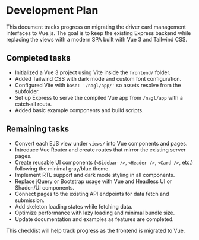 # Development Plan

This document tracks progress on migrating the driver card management interfaces to Vue.js. The goal is to keep the existing Express backend while replacing the views with a modern SPA built with Vue 3 and Tailwind CSS.

## Completed tasks

- Initialized a Vue 3 project using Vite inside the `frontend/` folder.
- Added Tailwind CSS with dark mode and custom font configuration.
- Configured Vite with `base: '/nagl/app/'` so assets resolve from the subfolder.
- Set up Express to serve the compiled Vue app from `/nagl/app` with a catch‑all route.
- Added basic example components and build scripts.

## Remaining tasks

- Convert each EJS view under `views/` into Vue components and pages.
- Introduce Vue Router and create routes that mirror the existing server pages.
- Create reusable UI components (`<Sidebar />`, `<Header />`, `<Card />`, etc.) following the minimal gray/blue theme.
- Implement RTL support and dark mode styling in all components.
- Replace jQuery or Bootstrap usage with Vue and Headless UI or Shadcn/UI components.
- Connect pages to the existing API endpoints for data fetch and submission.
- Add skeleton loading states while fetching data.
- Optimize performance with lazy loading and minimal bundle size.
- Update documentation and examples as features are completed.

This checklist will help track progress as the frontend is migrated to Vue.
